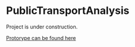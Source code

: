 # PublicTransportAnalysis
Project is under construction.

[Protorype can be found here](https://github.com/remilvus/PublicTransportAnalysis/tree/master)

